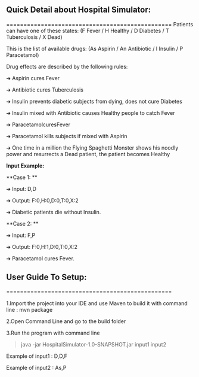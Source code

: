 ## Quick Detail about Hospital Simulator:
================================================
Patients can have one of these states: (F Fever / H Healthy / D Diabetes / T Tuberculosis / X Dead)

This is the list of available drugs: (As Aspirin / An Antibiotic / I Insulin / P Paracetamol)

Drug effects are described by the following rules:

  ➔ Aspirin cures Fever

  ➔ Antibiotic cures Tuberculosis

  ➔ Insulin prevents diabetic subjects from dying, does not cure Diabetes

  ➔ Insulin mixed with Antibiotic causes Healthy people to catch Fever

  ➔ ParacetamolcuresFever

  ➔ Paracetamol kills subjects if mixed with Aspirin

  ➔ One time in a million the Flying Spaghetti Monster shows his noodly power and resurrects a Dead patient, the patient becomes Healthy

**Input Example:**

**Case 1: **
  
  ➔ Input: D,D

  ➔ Output: F:0,H:0,D:0,T:0,X:2

  ➔ Diabetic patients die without Insulin.

**Case 2: **
  
  ➔ Input: F,P

  ➔ Output: F:0,H:1,D:0,T:0,X:2

  ➔ Paracetamol cures Fever.
  
## User Guide To Setup:
================================================

1.Import the project into your IDE and use Maven to build it with command line : mvn package

2.Open Command Line and go to the build folder

3.Run the program with command line

>java -jar HospitalSimulator-1.0-SNAPSHOT.jar input1 input2

Example of input1 : D,D,F

Example of input2 : As,P


